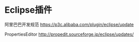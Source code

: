 # Eclipse插件

阿里巴巴开发规范
https://p3c.alibaba.com/plugin/eclipse/update

PropertiesEditor
http://propedit.sourceforge.jp/eclipse/updates/

